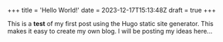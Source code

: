 +++
title = 'Hello World!'
date = 2023-12-17T15:13:48Z
draft = true
+++

This is a **test** of my first post using the Hugo static site generator. This makes it easy to create my own blog. I will be posting my ideas here...